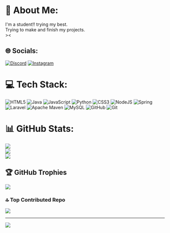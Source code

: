# 💫 About Me:
I'm a student!! trying my best.<br>Trying to make and finish my projects.<br> ><


## 🌐 Socials:
[![Discord](https://img.shields.io/badge/Discord-%237289DA.svg?logo=discord&logoColor=white)](https://discord.gg/xtrashyx) [![Instagram](https://img.shields.io/badge/Instagram-%23E4405F.svg?logo=Instagram&logoColor=white)]([https://instagram.com/@siska.r.m](https://www.instagram.com/siska.r.m?igsh=MWVqbWtodmdramk4cg==)) 

# 💻 Tech Stack:
![HTML5](https://img.shields.io/badge/html5-%23E34F26.svg?style=plastic&logo=html5&logoColor=white) ![Java](https://img.shields.io/badge/java-%23ED8B00.svg?style=plastic&logo=openjdk&logoColor=white) ![JavaScript](https://img.shields.io/badge/javascript-%23323330.svg?style=plastic&logo=javascript&logoColor=%23F7DF1E) ![Python](https://img.shields.io/badge/python-3670A0?style=plastic&logo=python&logoColor=ffdd54) ![CSS3](https://img.shields.io/badge/css3-%231572B6.svg?style=plastic&logo=css3&logoColor=white) ![NodeJS](https://img.shields.io/badge/node.js-6DA55F?style=plastic&logo=node.js&logoColor=white) ![Spring](https://img.shields.io/badge/spring-%236DB33F.svg?style=plastic&logo=spring&logoColor=white) ![Laravel](https://img.shields.io/badge/laravel-%23FF2D20.svg?style=plastic&logo=laravel&logoColor=white) ![Apache Maven](https://img.shields.io/badge/Apache%20Maven-C71A36?style=plastic&logo=Apache%20Maven&logoColor=white) ![MySQL](https://img.shields.io/badge/mysql-4479A1.svg?style=plastic&logo=mysql&logoColor=white) ![GitHub](https://img.shields.io/badge/github-%23121011.svg?style=plastic&logo=github&logoColor=white) ![Git](https://img.shields.io/badge/git-%23F05033.svg?style=plastic&logo=git&logoColor=white)
# 📊 GitHub Stats:
![](https://github-readme-stats.vercel.app/api?username=SayraLiuere&theme=synthwave&hide_border=false&include_all_commits=true&count_private=false)<br/>
![](https://github-readme-streak-stats.herokuapp.com/?user=SayraLiuere&theme=synthwave&hide_border=false)<br/>
![](https://github-readme-stats.vercel.app/api/top-langs/?username=SayraLiuere&theme=synthwave&hide_border=false&include_all_commits=true&count_private=false&layout=compact)

## 🏆 GitHub Trophies
![](https://github-profile-trophy.vercel.app/?username=SayraLiuere&theme=cobalt2&no-frame=false&no-bg=false&margin-w=4)

### 🔝 Top Contributed Repo
![](https://github-contributor-stats.vercel.app/api?username=SayraLiuere&limit=5&theme=synthwave&combine_all_yearly_contributions=true)

---
[![](https://visitcount.itsvg.in/api?id=SayraLiuere&icon=2&color=13)](https://visitcount.itsvg.in)

<!-- Proudly created with GPRM ( https://gprm.itsvg.in ) -->
